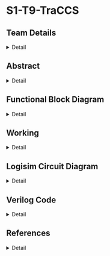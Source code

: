 # S1-T9-TraCCS

<!-- First Section -->
## Team Details
<details>
  <summary>Detail</summary>

  > Semester: 3rd Sem B. Tech. CSE

  > Section: S1

  > Team ID: T9

  > Member-1: Dhruv Sandilya, 231CS122, dhruvsandilya.231cs122@nitk.edu.in

  > Member-2: Sai Samanyu K, 231CS152, saisamanyukulakarni.231cs152@nitk.edu.in

  > Member-3: Vrishank Honnavalli, 231CS165, vrishanksh.231cs165@nitk.edu.in
</details>

<!-- Second Section -->
## Abstract
<details>
  <summary>Detail</summary>
  
>1. Motivation: In today’s world the traffic congestion problems are increasing exponentially.
Not only does this cause delays to the people driving it also delays the pedestrians and also
puts their safety at risk trying to navigate the busy intersections. It is imperative to have
a model that controls the traffic flow to ensure a safe and smooth transit for all the people,
which is why we have come up with TraCCS (Traffic Control and Coordination System).
>2. Problem Statement: The fixed-timing signals used today fail to adapt to fluctuating traffic
volumes throughout the day, leading to bottlenecks at busy intersections. In this project we
are going to implement a traffic light controller that controls crossroads consisting of a main
road (East-West) and an intersecting side road (North-South).
>3. Features:
>
>>• Adaptive Signal Control: Manually adjusting traffic light timings based on real-time
traffic conditions. This reduces wait times, prevents congestion, and optimizes traffic
flow.
>>
>>• Energy Efficiency: Integration of the the traffic light control system with clean, renew-
able solar energy to power the LED’s during daytime with a backup power source.
</details>

## Functional Block Diagram
<details>
  <summary>Detail</summary>
  
 ![TraCCS-Block Diagram](https://github.com/user-attachments/assets/9c12f025-2745-4744-ad9d-3793e24c3e86)

</details>

<!-- Third Section -->
## Working
<details>
  <summary>Detail</summary>

  > 
</details>

<!-- Fourth Section -->
## Logisim Circuit Diagram
<details>
  <summary>Detail</summary>
  <details>
  <summary>TraCCS Main Circuit Module</summary>

  > 
</details>
<details>
  <summary>Sub-Modules of TraCCS</summary>
<details>
  <summary>Low traffic-Low traffic Module</summary>

  > ![low-low](https://github.com/user-attachments/assets/7e7a4ce4-b692-4e2d-b4dc-f478c0dfee2f)
</details>
<details>
  <summary>Low traffic-Moderate traffic Module</summary>

  > ![low mod](https://github.com/user-attachments/assets/c91771e5-921c-4766-aeb0-0385b18526e9)
</details>
<details>
  <summary>Low traffic-High traffic Module</summary>

  > ![low high](https://github.com/user-attachments/assets/505beb3d-dbd8-4662-af7b-6ab8073bca21)
</details>
<details>
  <summary>Moderate traffic-Low traffic Module</summary>

  > 
</details>
<details>
  <summary>Moderate traffic-Moderate traffic Module</summary>

  > ![mod-mod](https://github.com/user-attachments/assets/8508e5e6-9be2-4f6d-92fb-802988d1a3e4)
</details>
<details>
  <summary>Moderate traffic-High traffic Module</summary>

  > ![mod high](https://github.com/user-attachments/assets/e7f8340a-4802-4d41-9e74-507d1b16b459)
</details>
<details>
  <summary>High traffic-Low traffic Module</summary>

  > ![high low](https://github.com/user-attachments/assets/8974006f-f2fd-4d94-9a33-8c946101d428)
</details>
<details>
  <summary>High traffic-Moderate traffic Module</summary>

  > ![high mod](https://github.com/user-attachments/assets/e4ddd57a-2c44-4852-9863-58a622dcd5b7)
</details>
<details>
  <summary>High traffic-High traffic Module</summary>

  > ![high-high](https://github.com/user-attachments/assets/02c1dd60-a5e8-46cd-a522-420773413ea7)
</details>
<details>
  <summary>Traffic Selector Module</summary>

  > ![traffic selector](https://github.com/user-attachments/assets/9973aa5c-8b99-4c18-9d92-50003fd2a39f)
</details>
</details>
</details>

<!-- Fifth Section -->
## Verilog Code
<details>
  <summary>Detail</summary>

  > 
</details>

## References
<details>
  <summary>Detail</summary>
  
> Digital Design *M. Morris Mano, Michael D. Ciletti*
> 
  >[(Digital Design PDF)](http://surl.li/avkgxx)
>
> NOC *Hardware modeling using verilog, IIT Kharagpur*
> 
   >[(NPTEL Lectures)](https://nptel.ac.in/courses/106/105/106105165/)
>
> 555 Timer IC : Types, Construction, Working & Application
> 
   >[(555 Timer IC)](https://www.electricaltechnology.org/2014/12/555-timer.html)
> 
> Four Way Traffic Lights Circuit using 555 Timer IC
> 
   >[(www.circuitdigest.com/)](https://circuitdigest.com/electronic-circuits/four-way-traffic-light-circuit)
>
> Four Way Traffic Light Circuit
> 
   >[(www.circuits-diy.com)](https://www.circuits-diy.com/four-way-traffic-light-circuit/)
   
</details>
